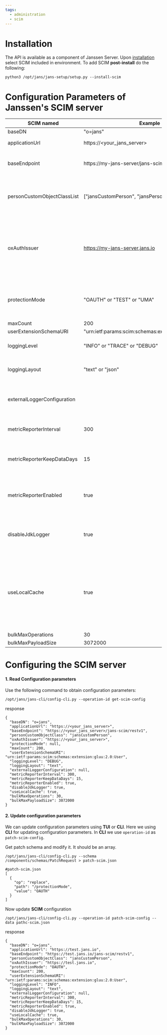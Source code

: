 ```yaml
---
tags:
  - administration
  - scim
---
```


# Installation
The API is available as a component of Janssen Server. Upon [installation](https://docs.jans.io/head/admin/install/)  select  SCIM included in 
environment. To add SCIM **post-install** do the following:

```
python3 /opt/jans/jans-setup/setup.py --install-scim
```

# Configuration Parameters of Janssen's SCIM server
| SCIM named | Example | Description|
|--|--|--|
|baseDN| "o=jans" |
|applicationUrl| https://<your_jans_server> | This is our applicationUrl|
  |baseEndpoint| https://my-jans-server/jans-scim/restv1 | Base URL of the SCIM server Endpoints |
  | personCustomObjectClassList | ["jansCustomPerson", "jansPerson"  ] |LDAP custom object class list for dynamic person enrollment.|
|oxAuthIssuer| https://my-jans-server.jans.io | URL using the https scheme with no query or fragment component. The OP asserts this as its Issuer Identifier|
  |protectionMode| "OAUTH" or "TEST" or "UMA" | This mode is used for API protection from un-authorized access| 
|maxCount| 200 |
  |userExtensionSchemaURI| "urn:ietf:params:scim:schemas:extension:gluu:2.0:User" 
  |loggingLevel | "INFO" or "TRACE" or "DEBUG" | Logging level for SCIM server| 
  |loggingLayout |"text" or "json"|Contents of logs as plain text or json format|
  |externalLoggerConfiguration||Path to external log4j2 logging configuration|
  |metricReporterInterval|300|The interval for metric reporter in seconds.|
  |metricReporterKeepDataDays|15|The number of days to retain metric reported data in the system|
  |metricReporterEnabled| true |Boolean value specifying whether to enable Metric Reporter|
  | disableJdkLogger |true| Boolean value specifying whether to enable JDK Loggers |
| useLocalCache | true| Boolean value specifying whether to enable local in-memory cache for attributes, scopes, clients and organization configuration|
  |bulkMaxOperations| 30 |
  |bulkMaxPayloadSize| 3072000 |
# Configuring the SCIM server
#### 1. Read Configuration parameters
Use the following command to obtain configuration parameters:

```commandline
/opt/jans/jans-cli/config-cli.py --operation-id get-scim-config
```
response
```commandline
{
  "baseDN": "o=jans",
  "applicationUrl": "https://<your_jans_server>",
  "baseEndpoint": "https://<your_jans_server>/jans-scim/restv1",
  "personCustomObjectClass": "jansCustomPerson",
  "oxAuthIssuer": "https://<your_jans_server>",
  "protectionMode": null,
  "maxCount": 200,
  "userExtensionSchemaURI": "urn:ietf:params:scim:schemas:extension:gluu:2.0:User",
  "loggingLevel": "DEBUG",
  "loggingLayout": "text",
  "externalLoggerConfiguration": null,
  "metricReporterInterval": 300,
  "metricReporterKeepDataDays": 15,
  "metricReporterEnabled": true,
  "disableJdkLogger": true,
  "useLocalCache": true,
  "bulkMaxOperations": 30,
  "bulkMaxPayloadSize": 3072000
}
```
#### 2. Update configuration parameters
We can update configuration parameters using **TUI** or **CLI**. Here we using **CLI** for updating configuration parameters.
In **CLI** we use `operation-id` as `patch-scim-config`.


Get patch schema and modify it. It should be an array.
```
/opt/jans/jans-cli/config-cli.py --schema /components/schemas/PatchRequest > patch-scim.json
```

```commandline
#patch-scim.json
[
  {
    "op": "replace",
    "path": "/protectionMode",
    "value": "OAUTH"
  }
]
```

Now update **SCIM** configuration 

```
/opt/jans/jans-cli/config-cli.py --operation-id patch-scim-config --data pathc-scim.json
```
response
```commandline
{
  "baseDN": "o=jans",
  "applicationUrl": "https://test.jans.io",
  "baseEndpoint": "https://test.jans.io/jans-scim/restv1",
  "personCustomObjectClass": "jansCustomPerson",
  "oxAuthIssuer": "https://test.jans.io",
  "protectionMode": "OAUTH",
  "maxCount": 200,
  "userExtensionSchemaURI": "urn:ietf:params:scim:schemas:extension:gluu:2.0:User",
  "loggingLevel": "INFO",
  "loggingLayout": "text",
  "externalLoggerConfiguration": null,
  "metricReporterInterval": 300,
  "metricReporterKeepDataDays": 15,
  "metricReporterEnabled": true,
  "disableJdkLogger": true,
  "useLocalCache": true,
  "bulkMaxOperations": 30,
  "bulkMaxPayloadSize": 3072000
}
```

